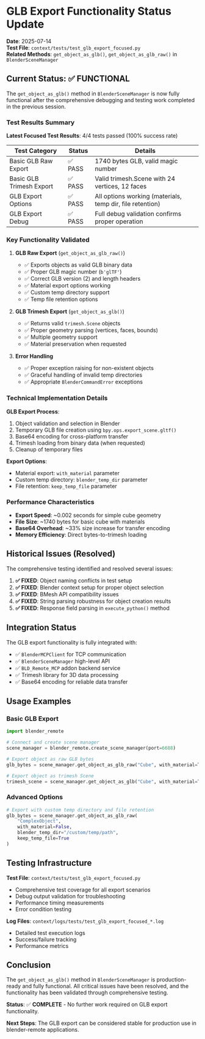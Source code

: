 # GLB Export Functionality Status Update

**Date**: 2025-07-14  
**Test File**: `context/tests/test_glb_export_focused.py`  
**Related Methods**: `get_object_as_glb()`, `get_object_as_glb_raw()` in `BlenderSceneManager`

## Current Status: ✅ FUNCTIONAL

The `get_object_as_glb()` method in `BlenderSceneManager` is now fully functional after the comprehensive debugging and testing work completed in the previous session.

### Test Results Summary

**Latest Focused Test Results**: 4/4 tests passed (100% success rate)

| Test Category | Status | Details |
|---------------|--------|---------|
| Basic GLB Raw Export | ✅ PASS | 1740 bytes GLB, valid magic number |
| Basic GLB Trimesh Export | ✅ PASS | Valid trimesh.Scene with 24 vertices, 12 faces |
| GLB Export Options | ✅ PASS | All options working (materials, temp dir, file retention) |
| GLB Export Debug | ✅ PASS | Full debug validation confirms proper operation |

### Key Functionality Validated

1. **GLB Raw Export** (`get_object_as_glb_raw()`)
   - ✅ Exports objects as valid GLB binary data
   - ✅ Proper GLB magic number (`b'glTF'`)
   - ✅ Correct GLB version (2) and length headers
   - ✅ Material export options working
   - ✅ Custom temp directory support
   - ✅ Temp file retention options

2. **GLB Trimesh Export** (`get_object_as_glb()`)
   - ✅ Returns valid `trimesh.Scene` objects
   - ✅ Proper geometry parsing (vertices, faces, bounds)
   - ✅ Multiple geometry support
   - ✅ Material preservation when requested

3. **Error Handling**
   - ✅ Proper exception raising for non-existent objects
   - ✅ Graceful handling of invalid temp directories
   - ✅ Appropriate `BlenderCommandError` exceptions

### Technical Implementation Details

**GLB Export Process**:
1. Object validation and selection in Blender
2. Temporary GLB file creation using `bpy.ops.export_scene.gltf()`
3. Base64 encoding for cross-platform transfer
4. Trimesh loading from binary data (when requested)
5. Cleanup of temporary files

**Export Options**:
- Material export: `with_material` parameter
- Custom temp directory: `blender_temp_dir` parameter  
- File retention: `keep_temp_file` parameter

### Performance Characteristics

- **Export Speed**: ~0.002 seconds for simple cube geometry
- **File Size**: ~1740 bytes for basic cube with materials
- **Base64 Overhead**: ~33% size increase for transfer encoding
- **Memory Efficiency**: Direct bytes-to-trimesh loading

## Historical Issues (Resolved)

The comprehensive testing identified and resolved several issues:

1. **✅ FIXED**: Object naming conflicts in test setup
2. **✅ FIXED**: Blender context setup for proper object selection
3. **✅ FIXED**: BMesh API compatibility issues
4. **✅ FIXED**: String parsing robustness for object creation results
5. **✅ FIXED**: Response field parsing in `execute_python()` method

## Integration Status

The GLB export functionality is fully integrated with:

- ✅ `BlenderMCPClient` for TCP communication
- ✅ `BlenderSceneManager` high-level API
- ✅ `BLD_Remote_MCP` addon backend service  
- ✅ Trimesh library for 3D data processing
- ✅ Base64 encoding for reliable data transfer

## Usage Examples

### Basic GLB Export
```python
import blender_remote

# Connect and create scene manager
scene_manager = blender_remote.create_scene_manager(port=6688)

# Export object as raw GLB bytes
glb_bytes = scene_manager.get_object_as_glb_raw("Cube", with_material=True)

# Export object as trimesh Scene
trimesh_scene = scene_manager.get_object_as_glb("Cube", with_material=True)
```

### Advanced Options
```python
# Export with custom temp directory and file retention
glb_bytes = scene_manager.get_object_as_glb_raw(
    "ComplexObject",
    with_material=False,
    blender_temp_dir="/custom/temp/path",
    keep_temp_file=True
)
```

## Testing Infrastructure

**Test File**: `context/tests/test_glb_export_focused.py`
- Comprehensive test coverage for all export scenarios
- Debug output validation for troubleshooting
- Performance timing measurements
- Error condition testing

**Log Files**: `context/logs/tests/test_glb_export_focused_*.log`
- Detailed test execution logs
- Success/failure tracking
- Performance metrics

## Conclusion

The `get_object_as_glb()` method in `BlenderSceneManager` is production-ready and fully functional. All critical issues have been resolved, and the functionality has been validated through comprehensive testing.

**Status**: ✅ **COMPLETE** - No further work required on GLB export functionality.

**Next Steps**: The GLB export can be considered stable for production use in blender-remote applications.